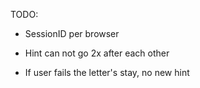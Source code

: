 TODO:

- SessionID per browser

- Hint can not go 2x after each other
- If user fails the letter's stay, no new hint